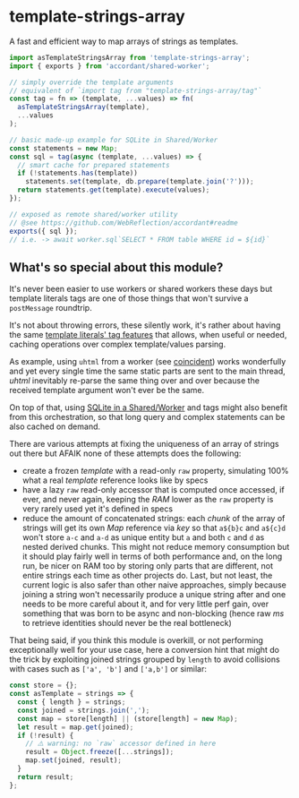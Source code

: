 # template-strings-array

A fast and efficient way to map arrays of strings as templates.

```js
import asTemplateStringsArray from 'template-strings-array';
import { exports } from 'accordant/shared-worker';

// simply override the template arguments
// equivalent of `import tag from "template-strings-array/tag"`
const tag = fn => (template, ...values) => fn(
  asTemplateStringsArray(template),
  ...values
);

// basic made-up example for SQLite in Shared/Worker
const statements = new Map;
const sql = tag(async (template, ...values) => {
  // smart cache for prepared statements
  if (!statements.has(template))
    statements.set(template, db.prepare(template.join('?')));
  return statements.get(template).execute(values);
});

// exposed as remote shared/worker utility
// @see https://github.com/WebReflection/accordant#readme
exports({ sql });
// i.e. -> await worker.sql`SELECT * FROM table WHERE id = ${id}`
```

## What's so special about this module?

It's never been easier to use workers or shared workers these days but template literals tags are one of those things that won't survive a `postMessage` roundtrip.

It's not about throwing errors, these silently work, it's rather about having the same [template literals' tag features](https://developer.mozilla.org/en-US/docs/Web/JavaScript/Reference/Template_literals#tagged_templates) that allows, when useful or needed, caching operations over complex template/values parsing.

As example, using `uhtml` from a worker (see [coincident](https://github.com/WebReflection/coincident#readme)) works wonderfully and yet every single time the same static parts are sent to the main thread, *uhtml* inevitably re-parse the same thing over and over because the received template argument won't ever be the same.

On top of that, using [SQLite in a Shared/Worker](https://github.com/WebReflection/sql.js#readme) and tags might also benefit from this orchestration, so that long query and complex statements can be also cached on demand.

There are various attempts at fixing the uniqueness of an array of strings out there but AFAIK none of these attempts does the following:

  * create a frozen *template* with a read-only `raw` property, simulating 100% what a real *template* reference looks like by specs
  * have a lazy `raw` read-only accessor that is computed once accessed, if ever, and never again, keeping the *RAM* lower as the `raw` property is very rarely used yet it's defined in specs
  * reduce the amount of concatenated strings: each *chunk* of the array of strings will get its own *Map* reference via *key* so that `a${b}c` and `a${c}d` won't store `a-c` and `a-d` as unique entity but `a` and both `c` and `d` as nested derived chunks. This might not reduce memory consumption but it should play fairly well in terms of both performance and, on the long run, be nicer on RAM too by storing only parts that are different, not entire strings each time as other projects do. Last, but not least, the current logic is also safer than other naive approaches, simply because joining a string won't necessarily produce a unique string after and one needs to be more careful about it, and for very little perf gain, over something that was born to be async and non-blocking (hence raw *ms* to retrieve identities should never be the real bottleneck)

That being said, if you think this module is overkill, or not performing exceptionally well for your use case, here a conversion hint that might do the trick by exploiting joined strings grouped by `length` to avoid collisions with cases such as `['a', 'b']` and `['a,b']` or similar:

```js
const store = {};
const asTemplate = strings => {
  const { length } = strings;
  const joined = strings.join(',');
  const map = store[length] || (store[length] = new Map);
  let result = map.get(joined);
  if (!result) {
    // ⚠️ warning: no `raw` accessor defined in here
    result = Object.freeze([...strings]);
    map.set(joined, result);
  }
  return result;
};
```
